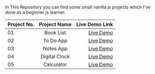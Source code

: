 In This Repository you can find some small vanilla js projects which I've done as a beginner js learner.


| Project No.| Project Name | Live Demo Link |
| :---         |     :---:      |          ---: |
| 01     |        Book List    | [Live Demo](https://rifatibn-book-list.netlify.app/)   |
| 02   |        To Do App   | [Live Demo](https://rifatibn-todo-app.netlify.app/)   |
| 03   |       Notes App   | [Live Demo](https://rifatibn-notesapp.netlify.app/)   |
| 04  |       Digital Clock  | [Live Demo](https://rifatibn-digital-clock.netlify.app/)   |
| 05  |       Calculator | [Live Demo](https://rifatibn-calculator2.netlify.app)   |

